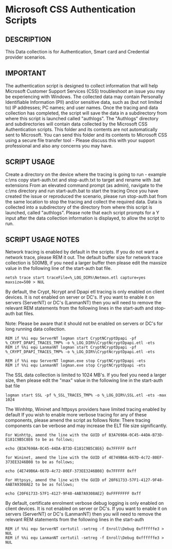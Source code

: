 # Microsoft CSS Authentication Scripts

## DESCRIPTION

This Data collection is for Authentication, Smart card and Credential provider scenarios.


## IMPORTANT

The authentication script is designed to collect information that will help Microsoft Customer Support Services (CSS) troubleshoot an issue you may be experiencing with Windows.
The collected data may contain Personally Identifiable Information (PII) and/or sensitive data, such as (but not limited to) IP addresses; PC names; and user names.
Once the tracing and data collection has completed, the script will save the data in a subdirectory from where this script is launched called "authlogs".
The "Authlogs" directory and subdirectories will contain data collected by the Microsoft CSS Authentication scripts.
This folder and its contents are not automatically sent to Microsoft.
You can send this folder and its contents to Microsoft CSS using a secure file transfer tool - Please discuss this with your support professional and also any concerns you may have.



## SCRIPT USAGE

Create a directory on the device where the tracing is going to run - example c:\ms
copy start-auth.txt and stop-auth.txt to target and rename with .bat extensions
From an elevated command prompt (as admin), navigate to the c:\ms directory and run start-auth.bat to start the tracing
Once you have created the issue or reproduced the scenario, please run stop-auth.bat from the same location to stop the tracing and collect the required data.
Data is collected into a subdirectory of the directory from where this script is launched, called "authlogs".
Please note that each script prompts for a Y input after the data collection information is displayed, to allow the script to run.


## SCRIPT USAGE NOTES

Network tracing is enabled by default in the scripts. If you do not want a network trace, please REM it out.
The default buffer size for network trace collection is 500MB, if you need a larger buffer then please edit the maxsize value in the following line of the start-auth bat file.

	netsh trace start traceFile=%_LOG_DIR%\Netmon.etl capture=yes maxsize=500 > NUL

By default, the Crypt, Ncrypt and Dpapi etl tracing is only enabled on client devices.
It is not enabled on server or DC's.
If you want to enable it on servers (ServerNT) or DC's (LanmanNT)  then you will need to remove the relevant REM statements from the following lines in the start-auth and stop-auth bat files.

Note: Please be aware that it should not be enabled on servers or DC's for long running data collection.


	REM if %%i equ ServerNT logman start CryptNCryptDpapi -pf %_CRYPT_DPAPI_TRACES_TMP% -o %_LOG_DIR%\CryptNcryptDpapi.etl -ets
	REM if %%i equ LanmanNT logman start CryptNCryptDpapi -pf %_CRYPT_DPAPI_TRACES_TMP% -o %_LOG_DIR%\CryptNcryptDpapi.etl -ets

	REM if %%i equ ServerNT logman.exe stop CryptNCryptDpapi -ets
	REM if %%i equ LanmanNT logman.exe stop CryptNCryptDpapi -ets


The SSL data collection is limited to 1024 MB's.
If you feel you need a larger size, then please edit the "max" value in the following line in the start-auth bat file

	logman start SSL -pf %_SSL_TRACES_TMP% -o %_LOG_DIR%\SSL.etl -ets -max 1024


The Winhhtp, Wininet and httpsys providers have limited tracing enabled by default
If you wish to enable more verbose tracing for any of these components, please amend the script as follows
Note: There tracing components can be verbose and may increase the ELT file size significantly.

	For Winhttp, amend the line with the GUID of B3A7698A-0C45-44DA-B73D-E181C9B5C8E6 to be as follows;

	echo {B3A7698A-0C45-44DA-B73D-E181C9B5C8E6} 0x7FFFFF 0xff

	for Wininet, amend the line with the GUID of 4E749B6A-667D-4c72-80EF-373EE3246B08 to be as follows;	

	echo {4E749B6A-667D-4c72-80EF-373EE3246B08} 0x7FFFFF 0xff

	For Httpsys, amend the line with the GUID of 20F61733-57F1-4127-9F48-4AB7A9308AE2 to be as follows;

	echo {20F61733-57F1-4127-9F48-4AB7A9308AE2} 0xFFFFFFFF 0xff


By default, certificate enrolment verbose debug logging is only enabled on client devices.
It is not enabled on server or DC's.
If you want to enable it on servers (ServerNT) or DC's (LanmanNT)  then you will need to remove the relevant REM statements from the following lines in the start-auth

	REM if %%i equ ServerNT certutil -setreg -f Enroll\Debug 0xffffffe3 > NUL
	REM if %%i equ LanmanNT certutil -setreg -f Enroll\Debug 0xffffffe3 > NUL

